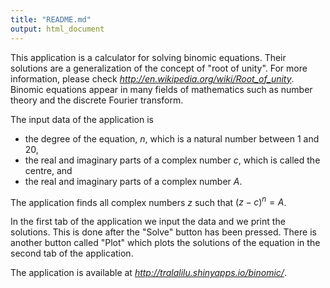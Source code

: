 ```yaml
---
title: "README.md"
output: html_document
---
```


This application is a calculator for solving binomic equations. Their solutions are a generalization of the concept of "root of unity". For more information, please check *http://en.wikipedia.org/wiki/Root_of_unity*. Binomic equations appear in many fields of mathematics such as number theory and the discrete Fourier transform.

The input data of the application is 

* the degree of the equation, $n$, which is a natural number between 1 and 20,
* the real and imaginary parts of a complex number $c$, which is called the centre, and
* the real and imaginary parts of a complex number $A$. 

The application finds all complex numbers $z$ such that $(z-c)^n = A$. 

In the first tab of the application we input the data and we print the solutions. This is done after the "Solve" button has been pressed. There is another button called "Plot" which plots the solutions of the equation in the second tab of the application. 

The application is available at *http://tralalilu.shinyapps.io/binomic/*.
